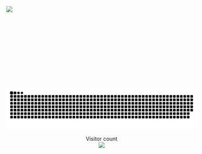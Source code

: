 
<!--horizontal divider(gradiant)-->
<img src="https://user-images.githubusercontent.com/73097560/115834477-dbab4500-a447-11eb-908a-139a6edaec5c.gif">

<!--h1 without bottom border-->
<div id="user-content-toc">
  <ul align="center">
    <div class="gradient-text">
      <h1 class="self">Your Text Here</h1>
    </div>
  </ul>
</div>


<!--- snake -->
<div align="center">
  <img  src="https://github.com/1999AZZAR/1999AZZAR/blob/readme/resources/img/grid-snake.svg"
       alt="snake" /></a>
</div>

<p align="center"> 
  <div align="center">Visitor count</div>
  <div align="center">
    <img src="https://profile-counter.glitch.me/Niefee/count.svg"/>
  </div> 
</p>

<style>
  .self {
    background-color: linear-gradient(to right, #f00, #0f0, #00f); /* Adjust colors as desired */
    -webkit-background-clip: text; /* For WebKit browsers */
    background-clip: text; /* For modern browsers */
    color: transparent;
    font-size: 48px; /* Adjust font size as desired */
    text-align: center; /* Center the text */
    padding: 20px;
  }
</style>


